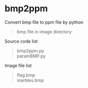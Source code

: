 # bmp2ppm
Convert bmp file to ppm file by python  
> bmp file in image directory

Source code list  
> bmp2ppm.py  
> paramBMP.py

Image file list
> flag.bmp  
> marbles.bmp
